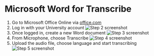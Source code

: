 # Microsoft Word for Transcribe

1. Go to Microsoft Office Online via [office.com](https://www.office.com/)
1. Log in with your University account
![Step 2 screenshot](../assets/microsoft_office_login.jpeg)
1. Once logged in, create a new Word document
![Step 3 screenshot](../assets/microsoft_office_new_document.jpeg)
1. From Microphone, choose Transcribe
![Step 4 screenshot](../assets/microsoft_office_transcribe)
1. Upload the audio file, choose language and start transcribing
![Step 5 screenshot](../assets/microsoft_office_transcribe_menu.jpeg)
